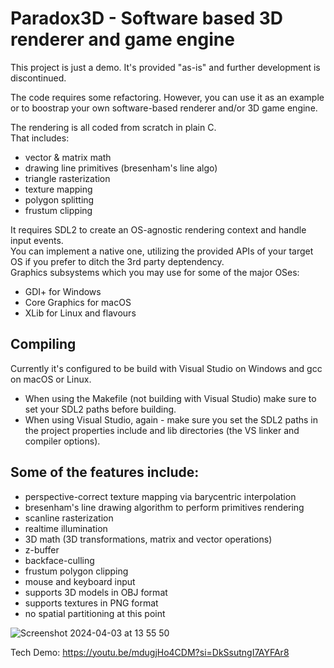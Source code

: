 # Paradox3D - Software based 3D renderer and game engine

This project is just a demo. It's provided "as-is" and further development is discontinued.

The code requires some refactoring. However, you can use it as an example or to boostrap your own software-based renderer and/or 3D game engine.

The rendering is all coded from scratch in plain C.<br>
That includes:<br>
* vector & matrix math
* drawing line primitives (bresenham's line algo)
* triangle rasterization
* texture mapping
* polygon splitting
* frustum clipping

It requires SDL2 to create an OS-agnostic rendering context and handle input events.<br>
You can implement a native one, utilizing the provided APIs of your target OS if you prefer to ditch the 3rd party deptendency.<br>
Graphics subsystems which you may use for some of the major OSes:
* GDI+ for Windows
* Core Graphics for macOS
* XLib for Linux and flavours

## Compiling
Currently it's configured to be build with Visual Studio on Windows and gcc on macOS or Linux.<br>
* When using the Makefile (not building with Visual Studio) make sure to set your SDL2 paths before building.<br>
* When using Visual Studio, again - make sure you set the SDL2 paths in the project properties include and lib directories (the VS linker and compiler options).

## Some of the features include:

- perspective-correct texture mapping via barycentric interpolation
- bresenham's line drawing algorithm to perform primitives rendering
- scanline rasterization
- realtime illumination
- 3D math (3D transformations, matrix and vector operations)
- z-buffer
- backface-culling
- frustum polygon clipping
- mouse and keyboard input
- supports 3D models in OBJ format
- supports textures in PNG format
- no spatial partitioning at this point

![Screenshot 2024-04-03 at 13 55 50](https://github.com/jeuxdemains/Paradox3D-software/assets/7083803/4303b5d9-aa2e-4e8c-b52e-2fcf36ccc89c)

Tech Demo:
https://youtu.be/mdugjHo4CDM?si=DkSsutngI7AYFAr8
